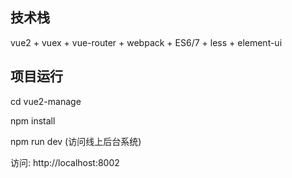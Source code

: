 

## 技术栈

vue2 + vuex + vue-router + webpack + ES6/7 + less + element-ui


## 项目运行

cd vue2-manage  

npm install

npm run dev (访问线上后台系统)



访问: http://localhost:8002
